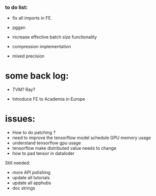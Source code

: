 
### to do list:
* fix all imports in FE.

* pggan

* increase effective batch size functionality

* compression implementation

* mixed precision



# some back log:
* TVM? Ray?

* Introduce FE to Academia in Europe


# issues:
* How to do patching ?
* need to improve the tensorflow model schedule GPU memory usage
* understand tensorflow gpu usage
* tensorflow make distributed value needs to change
* how to pad tensor in dataloder

Still needed:
* more API polishing
* update all tutorials
* update all apphubs
* doc strings
